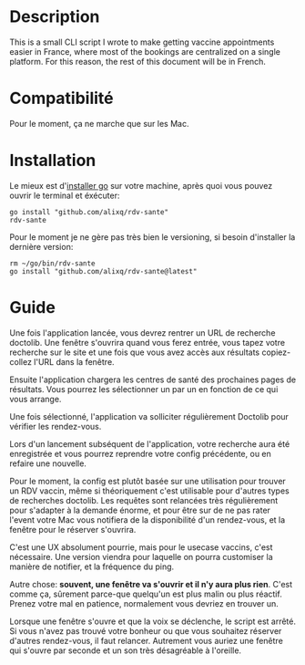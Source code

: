 # Description

This is a small CLI script I wrote to make getting vaccine appointments easier in France, where most of the bookings are centralized on a single platform.
For this reason, the rest of this document will be in French.

# Compatibilité

Pour le moment, ça ne marche que sur les Mac.

# Installation

Le mieux est d'[installer go](https://golang.org/) sur votre machine, après quoi vous pouvez ouvrir le terminal et éxécuter:

```
go install "github.com/alixq/rdv-sante"
rdv-sante
```

Pour le moment je ne gère pas très bien le versioning, si besoin d'installer la dernière version:

```
rm ~/go/bin/rdv-sante
go install "github.com/alixq/rdv-sante@latest"
```

# Guide

Une fois l'application lancée, vous devrez rentrer un URL de recherche doctolib. Une fenêtre s'ouvrira quand vous ferez entrée,
vous tapez votre recherche sur le site et une fois que vous avez accès aux résultats copiez-collez l'URL dans la fenêtre.

Ensuite l'application chargera les centres de santé des prochaines pages de résultats. Vous pourrez les sélectionner un par un en
fonction de ce qui vous arrange.

Une fois sélectionné, l'application va solliciter régulièrement Doctolib pour vérifier les rendez-vous.

Lors d'un lancement subséquent de l'application, votre recherche aura été enregistrée et vous pourrez reprendre votre config précédente,
ou en refaire une nouvelle.

Pour le moment, la config est plutôt basée sur une utilisation pour trouver un RDV vaccin, même si théoriquement c'est utilisable
pour d'autres types de recherches doctolib. Les requêtes sont relancées très régulièrement pour s'adapter à la demande énorme,
et pour être sur de ne pas rater l'event votre Mac vous notifiera de la disponibilité d'un rendez-vous, et la fenêtre pour le réserver
s'ouvrira.

C'est une UX absolument pourrie, mais pour le usecase vaccins, c'est nécessaire. Une version viendra pour laquelle on pourra customiser
la manière de notifier, et la fréquence du ping.

Autre chose: **souvent, une fenêtre va s'ouvrir et il n'y aura plus rien**. C'est comme ça, sûrement parce-que quelqu'un est
plus malin ou plus réactif. Prenez votre mal en patience, normalement vous devriez en trouver un.

Lorsque une fenêtre s'ouvre et que la voix se déclenche, le script est arrêté. Si vous n'avez pas trouvé votre bonheur ou que vous
souhaitez réserver d'autres rendez-vous, il faut relancer. Autrement vous auriez une fenêtre qui s'ouvre par seconde et un son très
désagréable à l'oreille.
